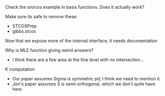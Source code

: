 Check the sin/cos example in basis functions. Does it actually work?

Make sure its safe to remove these:
- STCOSPrep
- gibbs.stcos


Now that we expose more of the internal interface, it needs documentation

Why is MLE function giving weird answers?
- I think there are a few area at the fine level with no intersection...

K computation
- Our paper assumes Sigma is symmetric pd; I think we need to mention it
- Jon's paper assumes S is semi-orthogonal, which we don't quite have here

